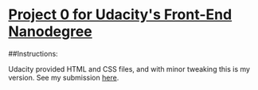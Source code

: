 # [Project 0 for Udacity's Front-End Nanodegree](http://znalbert.github.io/fend_p0/)

##Instructions:

Udacity provided HTML and CSS files, and with minor tweaking this is my version.  See my submission [here](http://znalbert.github.io/fend_p0/).

